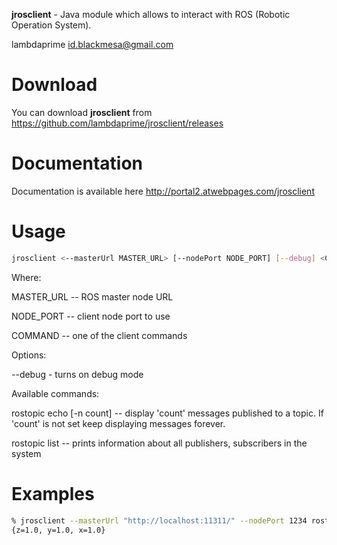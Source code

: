 **jrosclient** - Java module which allows to interact with ROS (Robotic Operation System).

lambdaprime <id.blackmesa@gmail.com>

# Download

You can download **jrosclient** from <https://github.com/lambdaprime/jrosclient/releases>

# Documentation

Documentation is available here <http://portal2.atwebpages.com/jrosclient>

# Usage

```bash
jrosclient <--masterUrl MASTER_URL> [--nodePort NODE_PORT] [--debug] <COMMAND> [args ...]
```

Where:

MASTER_URL -- ROS master node URL

NODE_PORT -- client node port to use

COMMAND -- one of the client commands

Options:

--debug - turns on debug mode

Available commands:

rostopic echo [-n count] <topicName> <topicType> -- display 'count' messages published to a topic. If 'count' is not set keep displaying messages forever.

rostopic list -- prints information about all publishers, subscribers in the system

# Examples

```bash
% jrosclient --masterUrl "http://localhost:11311/" --nodePort 1234 rostopic echo testTopic geometry_msgs/Point
{z=1.0, y=1.0, x=1.0}
```
